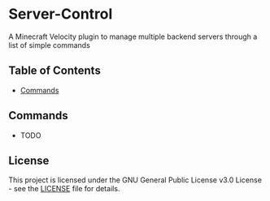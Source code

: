 # Server-Control
A Minecraft Velocity plugin to manage multiple backend servers through a list of simple commands

## Table of Contents
- [Commands](#commands)

## Commands
- TODO

## License
This project is licensed under the GNU General Public License v3.0 License - see the [LICENSE](LICENSE) file for details.